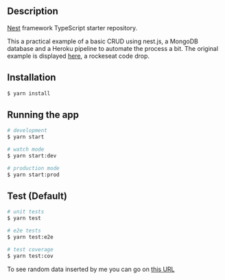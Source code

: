 ## Description

[Nest](https://github.com/nestjs/nest) framework TypeScript starter repository.

This a practical example of a basic CRUD using nest.js, a MongoDB database and a Heroku pipeline to automate the process a bit. The original example is displayed [here](https://www.youtube.com/watch?v=cBIUOL6MFXw&ab_channel=Rocketseat), a rockeseat code drop. 

## Installation

```bash
$ yarn install
```

## Running the app

```bash
# development
$ yarn start

# watch mode
$ yarn start:dev

# production mode
$ yarn start:prod
```

## Test (Default)

```bash
# unit tests
$ yarn test

# e2e tests
$ yarn test:e2e

# test coverage
$ yarn test:cov
```

To see random data inserted by me you can go on [this URL](https://nestjs-crud-heroku.herokuapp.com/users)

